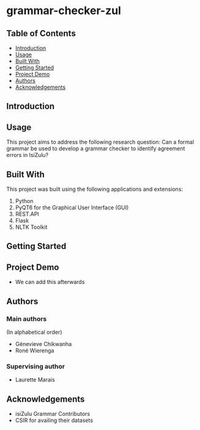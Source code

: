 # grammar-checker-zul

## Table of Contents
- [Introduction](#Introduction)
- [Usage](#Usage)
- [Built With](#BuiltWith)
- [Getting Started](#GettingStarted)
- [Project Demo](#ProjectDemo)
- [Authors](#Authors)
- [Acknowledgements](#Acknowledgements)

<a name="Introduction"></a>
## Introduction

<a name="Usage"></a>
## Usage 
This project aims to address the following research question: Can a formal grammar be used to develop a grammar checker to identify agreement errors in IsiZulu?

<a name="BuiltWith"></a>
## Built With
This project was built using the following applications and extensions:
1. Python
2. PyQT6 for the Graphical User Interface (GUI)
3. REST.API
4. Flask
5. NLTK Toolkit

<a name="GettingStarted"></a>
## Getting Started

<a name="ProjectDemo"></a>
## Project Demo
- We can add this afterwards

<a name="Authors"></a>
## Authors

### Main authors
(In alphabetical order)
- Génevieve Chikwanha
- Roné Wierenga

### Supervising author
- Laurette Marais

<a name="Acknowledgements"></a>
## Acknowledgements
- isiZulu Grammar Contributors
- CSIR for availing their datasets



